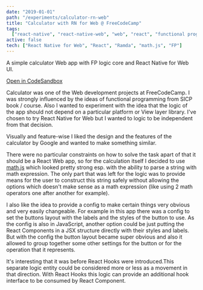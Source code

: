 ```yaml
---
date: "2019-01-01"
path: "/experiments/calculator-rn-web"
title: "Calculator with RN for Web @ FreeCodeCamp"
tags:
  ["react-native", "react-native-web", "web", "react", "functional programming"]
active: false
tech: ["React Native for Web", "React", "Ramda", "math.js", "FP"]
---
```


A simple calculator Web app with FP logic core and React Native for Web UI.

[Open in CodeSandbox](https://codesandbox.io/s/calculator-with-react-native-for-web-dwcnz)

Calculator was one of the Web development projects at FreeCodeCamp. I was strongly influenced by the ideas of functional programming from SICP book / course. Also I wanted to experiment with the idea that the logic of the app should not depend on a particular platform or View layer library. I've chosen to try React Native for Web but I wanted to logic to be independent from that decision.

Visually and feature-wise I liked the design and the features of the calculator by Google and wanted to make something similar.

There were no particular constraints on how to solve the task apart of that it should be a React Web app, so for the calculation itself I decided to use [math.js](https://mathjs.org) which looked pretty strong esp. with the ability to parse a string with math expression. The only part that was left for the logic was to provide means for the user to construct this string safely without allowing the options which doesn't make sense as a math expression (like using 2 math operators one after another for example).

I also like the idea to provide a config to make certain things very obvious and very easily changeable. For example in this app there was a config to set the buttons layout with the labels and the styles of the button to use. As the config is also in JavaScript, another option could be just putting the React Components in a JSX structure directly with their styles and labels. But with the config the button layout became super obvious and also it allowed to group together some other settings for the button or for the operation that it represents.

It's interesting that it was before React Hooks were introduced.This separate logic entity could be considered more or less as a movement in that direction. With React Hooks this logic can provide an additional hook interface to be consumed by React Component.
